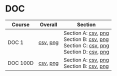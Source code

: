 # DOC

| Course | Overall | Section |
| ------ | ------- | ------- |
| DOC 1 | [csv](https://github.com/UCSD-Historical-Enrollment-Data/2023Fall/blob/main/overall/DOC%201.csv), [png](https://raw.githubusercontent.com/UCSD-Historical-Enrollment-Data/2023Fall/main/plot_overall/DOC%201.png) | Section A: [csv](https://github.com/UCSD-Historical-Enrollment-Data/2023Fall/blob/main/section/DOC%201_A.csv), [png](https://raw.githubusercontent.com/UCSD-Historical-Enrollment-Data/2023Fall/main/plot_section/DOC%201_A.png)<br>Section B: [csv](https://github.com/UCSD-Historical-Enrollment-Data/2023Fall/blob/main/section/DOC%201_B.csv), [png](https://raw.githubusercontent.com/UCSD-Historical-Enrollment-Data/2023Fall/main/plot_section/DOC%201_B.png)<br>Section C: [csv](https://github.com/UCSD-Historical-Enrollment-Data/2023Fall/blob/main/section/DOC%201_C.csv), [png](https://raw.githubusercontent.com/UCSD-Historical-Enrollment-Data/2023Fall/main/plot_section/DOC%201_C.png)<br>Section D: [csv](https://github.com/UCSD-Historical-Enrollment-Data/2023Fall/blob/main/section/DOC%201_D.csv), [png](https://raw.githubusercontent.com/UCSD-Historical-Enrollment-Data/2023Fall/main/plot_section/DOC%201_D.png) |
| DOC 100D | [csv](https://github.com/UCSD-Historical-Enrollment-Data/2023Fall/blob/main/overall/DOC%20100D.csv), [png](https://raw.githubusercontent.com/UCSD-Historical-Enrollment-Data/2023Fall/main/plot_overall/DOC%20100D.png) | Section A: [csv](https://github.com/UCSD-Historical-Enrollment-Data/2023Fall/blob/main/section/DOC%20100D_A.csv), [png](https://raw.githubusercontent.com/UCSD-Historical-Enrollment-Data/2023Fall/main/plot_section/DOC%20100D_A.png)<br>Section B: [csv](https://github.com/UCSD-Historical-Enrollment-Data/2023Fall/blob/main/section/DOC%20100D_B.csv), [png](https://raw.githubusercontent.com/UCSD-Historical-Enrollment-Data/2023Fall/main/plot_section/DOC%20100D_B.png) |
